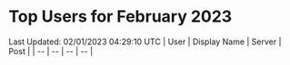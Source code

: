 # Top Users for February 2023
Last Updated: 02/01/2023 04:29:10 UTC
| User | Display Name | Server | Post |
| -- | -- | -- | -- |
